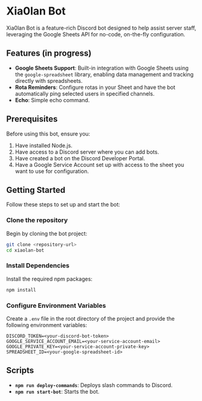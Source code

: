 # Xia0lan Bot
Xia0lan Bot is a feature-rich Discord bot designed to help assist server staff, leveraging the Google Sheets API for no-code, on-the-fly configuration.
## Features (in progress)
- **Google Sheets Support**: Built-in integration with Google Sheets using the `google-spreadsheet` library, enabling data management and tracking directly with spreadsheets.
- **Rota Reminders**: Configure rotas in your Sheet and have the bot automatically ping selected users in specified channels.
- **Echo**: Simple echo command.

## Prerequisites
Before using this bot, ensure you:
1. Have installed Node.js.
2. Have access to a Discord server where you can add bots.
3. Have created a bot on the Discord Developer Portal.
4. Have a Google Service Account set up with access to the sheet you want to use for configuration.

## Getting Started
Follow these steps to set up and start the bot:
### Clone the repository
Begin by cloning the bot project:
``` bash
git clone <repository-url>
cd xiaolan-bot
```
### Install Dependencies
Install the required npm packages:
``` bash
npm install
```
### Configure Environment Variables
Create a `.env` file in the root directory of the project and provide the following environment variables:
``` plaintext
DISCORD_TOKEN=<your-discord-bot-token>
GOOGLE_SERVICE_ACCOUNT_EMAIL=<your-service-account-email>
GOOGLE_PRIVATE_KEY=<your-service-account-private-key>
SPREADSHEET_ID=<your-google-spreadsheet-id>
```
## Scripts
- **`npm run deploy-commands`**: Deploys slash commands to Discord.
- **`npm run start-bot`**: Starts the bot.
